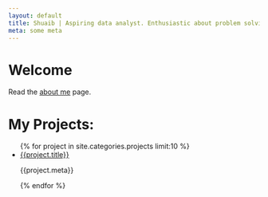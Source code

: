 ```yaml
---
layout: default
title: Shuaib | Aspiring data analyst. Enthusiastic about problem solving/challenges.
meta: some meta
---
```


# Welcome

Read the <a href="{{site.baseurl}}/about">about me</a> page.

<!--
Contact: [{{site.email}}](mailto:{{site.email}})
-->

# My Projects:

<ul >
    {% for project in site.categories.projects limit:10 %}
    <li>
        <a href="{{project.url}}" class="silent_list">{{project.title}}</a>
        <p>{{project.meta}}</p>
    </li>
    {% endfor %}
</ul>
